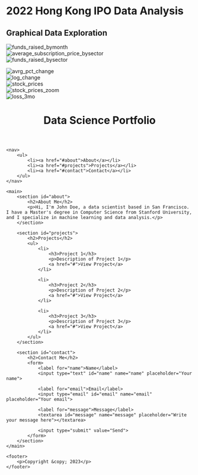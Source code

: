 # 2022 Hong Kong IPO Data Analysis
## Graphical Data Exploration<br/>
![funds_raised_bymonth](https://user-images.githubusercontent.com/109932048/235493280-7c5e0295-ff9c-45e6-9a04-ad28b55268d4.png)<br/>
![average_subscription_price_bysector](https://user-images.githubusercontent.com/109932048/235493281-5aacf3e9-d3c3-4e4a-a4a5-505274a723a9.png)<br/>
![funds_raised_bysector](https://user-images.githubusercontent.com/109932048/235493283-8d4a8ed9-ae16-4c1e-ae6b-6c43b6acf9e3.png)<br/>

![avrg_pct_change](https://user-images.githubusercontent.com/109932048/235493255-bb02de46-54ab-4955-b816-63c698ea61a0.png)<br/>
![log_change](https://user-images.githubusercontent.com/109932048/235493260-dc3d74f1-d3c0-40ce-aa7a-b53c7ddf79fb.png)<br/>
![stock_prices](https://user-images.githubusercontent.com/109932048/235493275-72360348-4417-44aa-ba4b-0b7f3e16a18a.png)<br/>
![stock_prices_zoom](https://user-images.githubusercontent.com/109932048/235493272-e26e275c-18ae-443b-a150-e29b0df0bc76.png)<br/>
![loss_3mo](https://user-images.githubusercontent.com/109932048/235493279-a264dbda-c7e8-4e1f-890b-7bca53925bc3.png)<br/>

<!DOCTYPE html>
<html>
<head>
	<title>Data Science Portfolio</title>
	<meta charset="UTF-8">
	<meta name="viewport" content="width=device-width, initial-scale=1.0">
	<link rel="stylesheet" type="text/css" href="style.css">
</head>

<body>
	<header>
		<h1>Data Science Portfolio</h1>
	</header>

	<nav>
		<ul>
			<li><a href="#about">About</a></li>
			<li><a href="#projects">Projects</a></li>
			<li><a href="#contact">Contact</a></li>
		</ul>
	</nav>

	<main>
		<section id="about">
			<h2>About Me</h2>
			<p>Hi, I'm John Doe, a data scientist based in San Francisco. I have a Master's degree in Computer Science from Stanford University, and I specialize in machine learning and data analysis.</p>
		</section>

		<section id="projects">
			<h2>Projects</h2>
			<ul>
				<li>
					<h3>Project 1</h3>
					<p>Description of Project 1</p>
					<a href="#">View Project</a>
				</li>

				<li>
					<h3>Project 2</h3>
					<p>Description of Project 2</p>
					<a href="#">View Project</a>
				</li>

				<li>
					<h3>Project 3</h3>
					<p>Description of Project 3</p>
					<a href="#">View Project</a>
				</li>
			</ul>
		</section>

		<section id="contact">
			<h2>Contact Me</h2>
			<form>
				<label for="name">Name</label>
				<input type="text" id="name" name="name" placeholder="Your name">

				<label for="email">Email</label>
				<input type="email" id="email" name="email" placeholder="Your email">

				<label for="message">Message</label>
				<textarea id="message" name="message" placeholder="Write your message here"></textarea>

				<input type="submit" value="Send">
			</form>
		</section>
	</main>

	<footer>
		<p>Copyright &copy; 2023</p>
	</footer>
</body>
</html>

